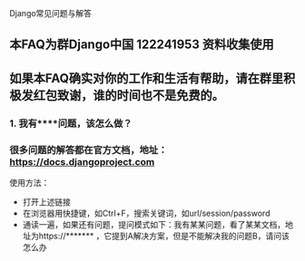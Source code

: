 Django常见问题与解答
## 本FAQ为群Django中国 122241953 资料收集使用
## 如果本FAQ确实对你的工作和生活有帮助，请在群里积极发红包致谢，谁的时间也不是免费的。



### 1. 我有****问题，该怎么做？
### 很多问题的解答都在官方文档，地址：https://docs.djangoproject.com
使用方法：
- 打开上述链接
- 在浏览器用快捷键，如Ctrl+F，搜索关键词，如url/session/password
- 通读一遍，如果还有问题，提问模式如下：我有某某问题，看了某某文档，地址为https://******* ，它提到A解决方案，但是不能解决我的问题B，请问该怎么办

